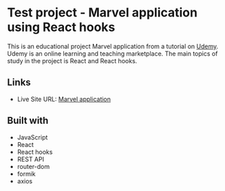 # Test project - Marvel application using React hooks

This is an educational project Marvel application from a tutorial on [Udemy](https://www.udemy.com). Udemy is an online learning and teaching marketplace. The main topics of study in the project is React and React hooks. 

## Links

- Live Site URL: [Marvel application](https://marvel-app-hooks.vercel.app/)

## Built with

- JavaScript
- React
- React hooks
- REST API
- router-dom
- formik
- axios

